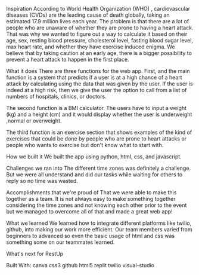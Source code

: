 Inspiration
According to World Health Organization (WHO) , cardiovascular diseases (CVDs) are the leading cause of death globally, taking an estimated 17.9 million lives each year. The problem is that there are a lot of people who are unaware of whether they are prone to having a heart attack. That was why we wanted to figure out a way to calculate it based on their age, sex, resting blood pressure, cholesterol level, fasting blood sugar level, max heart rate, and whether they have exercise induced enigma. We believe that by taking caution at an early age, there is a bigger possibility to prevent a heart attack to happen in the first place.

What it does
There are three functions for the web app. First, and the main function is a system that predicts if a user is at a high chance of a heart attack by calculating using the data that was given by the user. If the user is indeed at a high risk, then we give the user the option to call from a list of numbers of hospitals, clinics, or doctors.

The second function is a BMI calculator. The users have to input a weight (kg) and a height (cm) and it would display whether the user is underweight ,normal or overweight.

The third function is an exercise section that shows examples of the kind of exercises that could be done by people who are prone to heart attacks or people who wants to exercise but don't know what to start with.

How we built it
We built the app using python, html, css, and javascript.

Challenges we ran into
The different time zones was definitely a challenge. But we were all understand and did our tasks while waiting for others to reply so no time was wasted.

Accomplishments that we're proud of
That we were able to make this together as a team. It is not always easy to make something together considering the time zones and not knowing each other prior to the event but we managed to overcome all of that and made a great web app!

What we learned
We learned how to integrate different platforms like twilio, github, into making our work more efficient. Our team members varied from beginners to advanced so even the basic usage of html and css was something some on our teammates learned.

What's next for RestUp

Built With:
canva
css3
github
html5
replit
twilio
visual-studio
